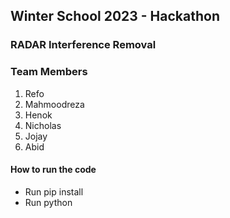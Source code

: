 ## Winter School 2023 - Hackathon
### RADAR Interference Removal

### Team Members
1. Refo
2. Mahmoodreza
3. Henok
4. Nicholas
5. Jojay
6. Abid

#### How to run the code
- Run pip install
- Run python 



